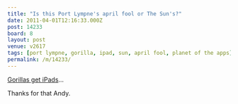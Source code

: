 ```yaml
---
title: "Is this Port Lympne's april fool or The Sun's?"
date: 2011-04-01T12:16:33.000Z
post: 14233
board: 8
layout: post
venue: v2617
tags: [port lympne, gorilla, ipad, sun, april fool, planet of the apps]
permalink: /m/14233/
---
```

<a href="http://www.thesun.co.uk/sol/homepage/news/3503234/Gorillas-get-iPads-to-aid-alertness-and-keep-them-happier-in-zoos.html">Gorillas get iPads</a>...

Thanks for that Andy.
